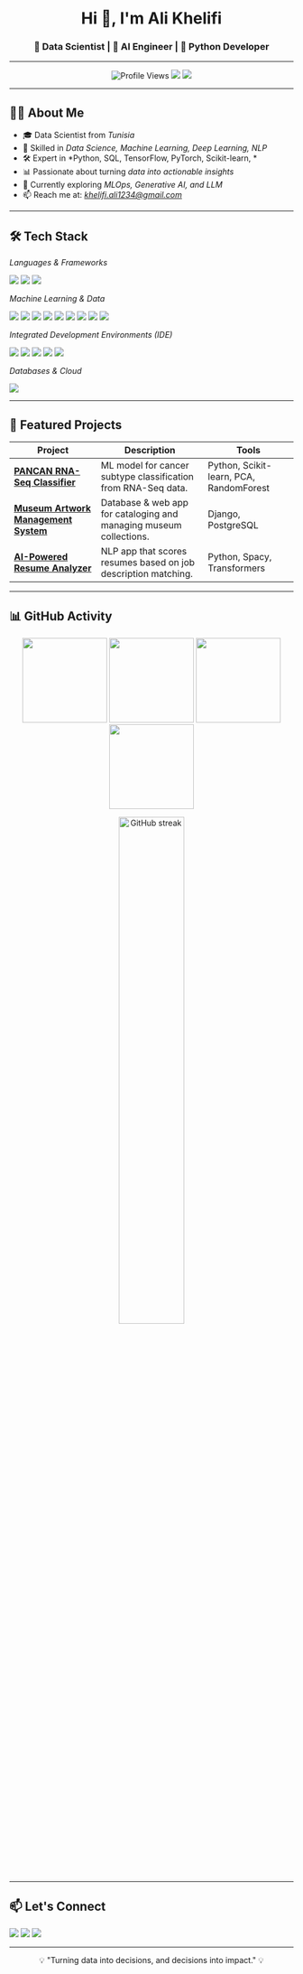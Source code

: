 <!-- HEADER IMAGE / BANNER -->
<!-- TITLE -->
<h1 align="center">Hi 👋, I'm Ali Khelifi</h1>
<h3 align="center">🚀 Data Scientist | 🤖 AI Engineer | 🐍 Python Developer </h3>

---

<!-- BADGES -->
<p align="center">
  <img src="https://komarev.com/ghpvc/?username=ali27kh&label=Profile%20views&color=0e75b6&style=flat" alt="Profile Views" /> 
  <a href="mailto:khelifi.ali1234@gmail.com"><img src="https://img.shields.io/badge/Email-khelifi.ali1234%40gmail.com-red?style=flat&logo=gmail"></a>
  <a href="https://www.linkedin.com/in/ali-khelifi-7435031b1"><img src="https://img.shields.io/badge/LinkedIn-Ali%20Khelifi-blue?style=flat&logo=linkedin"></a>
</p>

---

## 🧑‍💻 About Me  
- 🎓 Data Scientist from *Tunisia*  
- 💼 Skilled in *Data Science, Machine Learning, Deep Learning, NLP*  
- 🛠 Expert in *Python, SQL, TensorFlow, PyTorch, Scikit-learn,  *  
- 📊 Passionate about turning *data into actionable insights*  
- 🌱 Currently exploring *MLOps, Generative AI, and LLM*  
- 📫 Reach me at: *khelifi.ali1234@gmail.com*  

---

## 🛠 Tech Stack  

*Languages & Frameworks*  
<p align="left">
  <img src="https://skillicons.dev/icons?i=python,matlab,r,javascript,html,css,django,fastapi" /> 
  <img src="https://img.shields.io/badge/PyQT-41CD52?style=flat&logo=qt&logoColor=white" />
  <img src="https://img.shields.io/badge/Tkinter-FFCC00?style=flat&logo=python&logoColor=black" />
</p>

*Machine Learning & Data*  
<p align="left">
  <img src="https://skillicons.dev/icons?i=pytorch,tensorflow,sklearn,opencv" />
  <img src="https://img.shields.io/badge/YOLO-00FFFF?style=flat&logo=yolo&logoColor=black" />
  <img src="https://img.shields.io/badge/LangChain-12100E?style=flat&logo=chainlink&logoColor=white" />
  <img src="https://img.shields.io/badge/Neural%20Networks-FF6F00?style=flat&logo=ai&logoColor=white" />
  <img src="https://img.shields.io/badge/Chatbot-0084FF?style=flat&logo=wechat&logoColor=white" />
  <img src="https://img.shields.io/badge/Audio%20Models-FF4088?style=flat&logo=soundcloud&logoColor=white" />
  <img src="https://img.shields.io/badge/OCR-007ACC?style=flat&logo=google&logoColor=white" />
  <img src="https://img.shields.io/badge/Pandas-150458?style=flat&logo=pandas&logoColor=white" />
  <img src="https://img.shields.io/badge/NumPy-013243?style=flat&logo=numpy&logoColor=white" />
</p>

*Integrated Development Environments (IDE)*  
<p align="left">
  <img src="https://img.shields.io/badge/Jupyter-F37626?style=flat&logo=jupyter&logoColor=white" />
  <img src="https://img.shields.io/badge/PyCharm-000000?style=flat&logo=pycharm&logoColor=white" />
  <img src="https://img.shields.io/badge/Google%20Colab-F9AB00?style=flat&logo=googlecolab&logoColor=white" />
  <img src="https://img.shields.io/badge/VS%20Code-007ACC?style=flat&logo=visualstudiocode&logoColor=white" />
  <img src="https://img.shields.io/badge/Kaggle-20BEFF?style=flat&logo=kaggle&logoColor=white" />
</p>

*Databases & Cloud*  
<p align="left">
  <img src="https://skillicons.dev/icons?i=mysql,postgresql,mongodb,sqlite,azure,gcp" /> 
</p>



---

## 📂 Featured Projects  

| Project | Description | Tools |
|---------|-------------|-------|
| [**PANCAN RNA-Seq Classifier**](https://github.com/ali27kh/pancan-ai) | ML model for cancer subtype classification from RNA-Seq data. | Python, Scikit-learn, PCA, RandomForest |
| [**Museum Artwork Management System**](https://github.com/ali27kh/museum-db) | Database & web app for cataloging and managing museum collections. | Django, PostgreSQL |
| [**AI-Powered Resume Analyzer**](https://github.com/ali27kh/resume-ai) | NLP app that scores resumes based on job description matching. | Python, Spacy, Transformers |

---

## 📊 GitHub Activity

<div align="center">

<!-- GitHub Stats -->
<img src="https://github-readme-streak-stats.herokuapp.com/?user=ali27kh&theme=gruvbox&hide_border=true" height="150" />
<img src="https://github-profile-summary-cards.vercel.app/api/cards/stats?username=ali27kh&theme=gruvbox" height="150" />

<!-- Top Languages -->
<img src="https://github-profile-summary-cards.vercel.app/api/cards/repos-per-language?username=ali27kh&theme=gruvbox" height="150" />
<img src="https://github-profile-summary-cards.vercel.app/api/cards/most-commit-language?username=ali27kh&theme=gruvbox" height="150" />

<!-- Contribution Calendar -->
<p align="center">
  <img src="https://github-readme-streak-stats.herokuapp.com/?user=ali27kh&theme=radical" alt="GitHub streak" width="48%" />
</p>


</div>
 

---

## 📫 Let's Connect  

<p align="left">
  <a href="https://www.linkedin.com/in/ali-khelifi-7435031b1"><img src="https://img.icons8.com/color/48/000000/linkedin.png"/></a>
  <a href="mailto:khelifi.ali1234@gmail.com"><img src="https://img.icons8.com/color/48/000000/gmail.png"/></a>
  <a href="https://wa.me/21655450431"><img src="https://img.icons8.com/color/48/000000/whatsapp.png"/></a>
</p>

---

<p align="center">💡 "Turning data into decisions, and decisions into impact." 💡</p>
